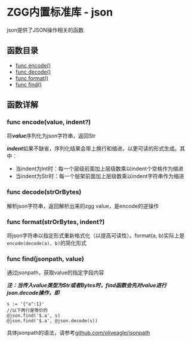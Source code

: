 # ZGG内置标准库 - json

json提供了JSON操作相关的函数

## 函数目录

* [func encode()](#random0)
* [func decode()](#random1)
* [func format()](#random2)
* [func find()](#random2)

## 函数详解

### <div id="encode">func encode(value, indent?)</div>
将***value***序列化为json字符串，返回Str

***indent***如果不缺省，序列化结果会带上换行和缩进，以更可读的形式生成。其中：
* 当indent为Int时：每一个层级前面加上层级数乘以indent个空格作为缩进
* 当indent为Str时：每一个层架前面加上层级数乘以indent字符串作为缩进

### <div id="decode">func decode(strOrBytes)</div>
解析json字符串，返回解析出来的zgg value，是encode的逆操作

### <div id="format">func format(strOrBytes, indent?)</div>
将json字符串以指定形式重新格式化（以提高可读性）。format(a, b)实际上是```encode(decode(a), b)```的简化形式

### <div id="find">func find(jsonpath, value)</div>
通过jsonpath，获取value的指定字段内容

***注：当传入value类型为Str或者Bytes时，find函数会先对value进行json.decode操作，即***
```
s := '{"a":1}'
//以下两行是等价的
@json.find('$.a', s)
@json.find('$.a', @json.decode(s))
```

具体jsonpath的语法，请参考[github.com/oliveagle/jsonpath](https://pkg.go.dev/github.com/oliveagle/jsonpath@v0.0.0-20180606110733-2e52cf6e6852)
